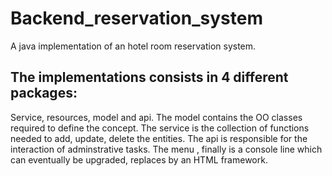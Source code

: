 # Backend_reservation_system
A java implementation of an hotel room reservation system.
## The implementations consists in 4 different packages:
Service, resources, model and api.
The model contains the OO classes required to define the concept. The service is the collection of 
functions needed to add, update, delete the entities. The api is responsible for the interaction of adminstrative tasks.
The menu , finally is a console line which can eventually be upgraded, replaces by an HTML framework.
